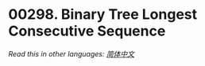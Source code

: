 # 00298. Binary Tree Longest Consecutive Sequence

  _Read this in other languages:_
    [_简体中文_](README.zh-CN.md)

